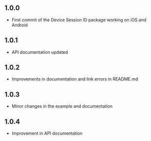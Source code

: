 ## 1.0.0

* First commit of the Device Session ID package working on iOS and Android
 
## 1.0.1

* API documentation updated

## 1.0.2

* Improvements in documentation and link errors in README.md

## 1.0.3

* Minor changes in the example and documentation

## 1.0.4

* Improvement in API documentation